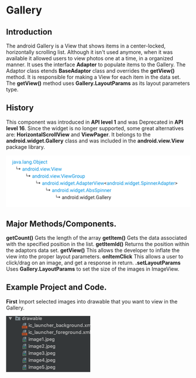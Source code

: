 # Gallery

## Introduction

The android Gallery is a View that shows items in a center-locked, horizontally scrolling list. Although it isn't used anymore, when it was available it allowed users to view photos one at a time, in a organized manner. It uses the interface **Adapter** to populate items to the Gallery. The Adaptor class etends **BaseAdaptor** class and overrides the **getView()** method. It is responsible for making a View for each item in the data set. The **getView()** method uses **Gallery.LayoutParams** as its layout parameters type.

## History

This component was introduced in **API level 1** and was Deprecated in **API level 16**. Since the widget is no longer supported, some great alternatives are: **HorizontalScrollView** and **ViewPager**. It belongs to the **android.widget.Gallery** class and was included in the **android.view.View** package library.

![image of packages](https://github.com/lucasfini/Gallery/blob/master/images/Screen%20Shot%202019-11-30%20at%206.07.46%20PM.png)

## Major Methods/Components. 

**getCount()** Gets the length of the array 
**getItem()** Gets the data associated with the specified position in the list.
**getItemId()** Returns the position within the adaptors data set.
**getView()** This allows the developer to inflate the view into the proper layout parameters.
**onItemClick** This allows a user to click/drag on an image, and get a response in return. 
**.setLayoutParams** Uses **Gallery.LayoutParams** to set the size of the images in ImageView. 

## Example Project and Code.

**First** Import selected images into drawable that you want to view in the Gallery.

![image of drawable](https://github.com/lucasfini/Gallery/blob/master/images/drawable.png)


